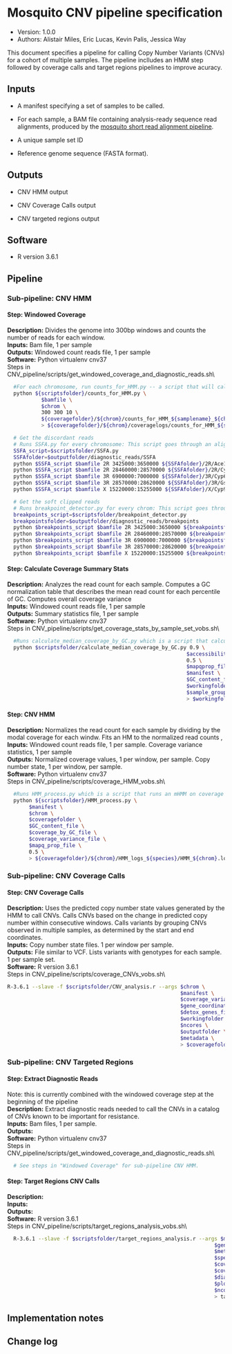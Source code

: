 # Mosquito CNV pipeline specification

* Version: 1.0.0
* Authors: Alistair Miles, Eric Lucas, Kevin Palis, Jessica Way

This document specifies a pipeline for calling Copy Number Variants (CNVs) for a
cohort of multiple samples. The pipeline inclludes an HMM step followed by coverage calls and target regions pipelines to improve acuracy. 


## Inputs

* A manifest specifying a set of samples to be called.

* For each sample, a BAM file containing analysis-ready sequence read
  alignments, produced by the [mosquito short read alignment
  pipeline](short-read-alignment-vector.md).

* A  unique sample set ID

* Reference genome sequence (FASTA format).


## Outputs

* CNV HMM output

* CNV Coverage Calls output

* CNV targeted regions output


## Software

* R version 3.6.1


## Pipeline

### Sub-pipeline: CNV HMM 

#### Step: Windowed Coverage
**Description:** Divides the genome into 300bp windows and counts the number of reads for each window.\
**Inputs:** Bam file, 1 per sample\
**Outputs:** Windowed count reads file, 1 per sample \
**Software:** Python virtualenv cnv37\
Steps in CNV_pipeline/scripts/get_windowed_coverage_and_diagnostic_reads.sh\
```bash
  #For each chromosome, run counts_for_HMM.py -- a script that will calculate the coverage at every x bp along a genomic region for a given bamfile
  python ${scriptsfolder}/counts_for_HMM.py \
	       $bamfile \
	       $chrom \
	       300 300 10 \
	       ${coveragefolder}/${chrom}/counts_for_HMM_${samplename}_${chrom}_output.csv \
	       > ${coveragefolder}/${chrom}/coveragelogs/counts_for_HMM_${samplename}_${chrom}.log 2>&1

  # Get the discordant reads
  # Runs SSFA.py for every chromosome: This script goes through an alignment file and records the positions of reads within a specified region whose mates map to a different chromosome or discordantly on the same chromosome
  SSFA_script=$scriptsfolder/SSFA.py
  SSFAfolder=$outputfolder/diagnostic_reads/SSFA
  python $SSFA_script $bamfile 2R 3425000:3650000 ${SSFAfolder}/2R/Ace1_region/${samplename}_Ace1_SSFA_output.csv 10 > ${SSFAfolder}/2R/Ace1_region/SSFAlogs/${samplename}_Ace1_SSFA_output.log 2>&1
  python $SSFA_script $bamfile 2R 28460000:28570000 ${SSFAfolder}/2R/Cyp6_region/${samplename}_CYP6_SSFA_output.csv 10 > ${SSFAfolder}/2R/Cyp6_region/SSFAlogs/${samplename}_CYP6_SSFA_output.log 2>&1
  python $SSFA_script $bamfile 3R 6900000:7000000 ${SSFAfolder}/3R/Cyp6zm_region/${samplename}_CYP6ZM_SSFA_output.csv 10 > ${SSFAfolder}/3R/Cyp6zm_region/SSFAlogs/${samplename}_CYP6ZM_SSFA_output.log 2>&1
  python $SSFA_script $bamfile 3R 28570000:28620000 ${SSFAfolder}/3R/Gste_region/${samplename}_GST_SSFA_output.csv 10 > ${SSFAfolder}/3R/Gste_region/SSFAlogs/${samplename}_GST_SSFA_output.log 2>&1
  python $SSFA_script $bamfile X 15220000:15255000 ${SSFAfolder}/X/Cyp9k1_region/${samplename}_CYP9K1_SSFA_output.csv 10 > ${SSFAfolder}/X/Cyp9k1_region/SSFAlogs/${samplename}_CYP9K1_SSFA_output.log 2>&1

  # Get the soft clipped reads
  # Runs breakpoint_detector.py for every chrom: This script goes through an alignment file and records the positions at which soft_clipping is detected in the aligned reads
  breakpoints_script=$scriptsfolder/breakpoint_detector.py
  breakpointsfolder=$outputfolder/diagnostic_reads/breakpoints
  python $breakpoints_script $bamfile 2R 3425000:3650000 ${breakpointsfolder}/2R/Ace1_region/${samplename}_Ace1_breakpoints_output 10 > ${breakpointsfolder}/2R/Ace1_region/breakpointlogs/${samplename}_Ace1_breakpoints_output.log 2>&1
  python $breakpoints_script $bamfile 2R 28460000:28570000 ${breakpointsfolder}/2R/Cyp6_region/${samplename}_CYP6_breakpoints_output 10 > ${breakpointsfolder}/2R/Cyp6_region/breakpointlogs/${samplename}_CYP6_breakpoints_output.log 2>&1
  python $breakpoints_script $bamfile 3R 6900000:7000000 ${breakpointsfolder}/3R/Cyp6zm_region/${samplename}_CYP6ZM_breakpoints_output 10 > ${breakpointsfolder}/3R/Cyp6zm_region/breakpointlogs/${samplename}_CYP6ZM_breakpoints_output.log 2>&1
  python $breakpoints_script $bamfile 3R 28570000:28620000 ${breakpointsfolder}/3R/Gste_region/${samplename}_GST_breakpoints_output 10 > ${breakpointsfolder}/3R/Gste_region/breakpointlogs/${samplename}_GST_breakpoints_output.log 2>&1
  python $breakpoints_script $bamfile X 15220000:15255000 ${breakpointsfolder}/X/Cyp9k1_region/${samplename}_CYP9K1_breakpoints_output 10 > ${breakpointsfolder}/X/Cyp9k1_region/breakpointlogs/${samplename}_CYP9K1_breakpoints_output.log 2>&1

```

#### Step: Calculate Coverage Summary Stats
**Description:** Analyzes the read count for each sample. Computes a GC normalization table that describes the mean read count for each percentile of GC. Computes overall coverage variance \
**Inputs:** Windowed count reads file, 1 per sample\
**Outputs:** Summary statistics file, 1 per sample\
**Software:** Python virtualenv cnv37\
Steps in CNV_pipeline/scripts/get_coverage_stats_by_sample_set_vobs.sh\
```bash
  #Runs calculate_median_coverage_by_GC.py which is a script that calculates the median coverage by GC window for a list of samples from Ag1000G
  python $scriptsfolder/calculate_median_coverage_by_GC.py 0.9 \
                                                          $accessibility_file \
                                                          0.5 \
                                                          $mapqprop_file \
                                                          $manifest \
                                                          $GC_content_file \
                                                          $workingfolder \
                                                          $sample_group_id \
                                                          > $workingfolder/calculate_mean_coverage_by_GC_09_05_${sample_group_id}.log 2>&1
```

#### Step: CNV HMM
**Description:** Normalizes the read count for each sample by dividing by the modal coverage for each windw. Fits an HM to the normalized read counts , \
**Inputs:** Windowed count reads file, 1 per sample. Coverage variance statistics, 1 per sample\
**Outputs:** Normalized coverage values, 1 per window, per sample. Copy number state, 1 per window, per sample. \
**Software:** Python virtualenv cnv37\
Steps in CNV_pipeline/scripts/coverage_HMM_vobs.sh\
```bash
  #Runs HMM_process.py which is a script that runs an mHMM on coverage counts obtained from a bamfile, using normalisation based on the mean coverage per GC bin over the whole genome of the individual.
  python ${scriptsfolder}/HMM_process.py \
       $manifest \
       $chrom \
       $coveragefolder \
       $GC_content_file \
       $coverage_by_GC_file \
       $coverage_variance_file \
       $mapq_prop_file \
       0.5 \
       > ${coveragefolder}/${chrom}/HMM_logs_${species}/HMM_${chrom}.log 2>&1
```


### Sub-pipeline: CNV Coverage Calls

#### Step: CNV Coverage Calls
**Description:** Uses the predicted copy number state values generated by the HMM to call CNVs. Calls CNVs based on the change in predicted copy number within consecutive windows. Calls variants by grouping CNVs observed in multiple samples, as determined by the start and end coordinates. \
**Inputs:** Copy number state files. 1 per window per sample.\
**Outputs:** File similar to VCF. Lists variants with genotypes for each sample. 1 per sample set.\
**Software:** R version 3.6.1\
Steps in CNV_pipeline/scripts/coverage_CNVs_vobs.sh\
```bash
R-3.6.1 --slave -f $scriptsfolder/CNV_analysis.r --args $chrom \
                                                        $manifest \
                                                        $coverage_variance_file \
                                                        $gene_coordinates_file \
                                                        $detox_genes_file \
                                                        $workingfolder \
                                                        $ncores \
                                                        $outputfolder \
                                                        $metadata \
                                                        > $coveragefolder/$chrom/CNV_analysis_logs/CNV_analysis_${output_name}.log 2>&1
```


### Sub-pipeline: CNV Targeted Regions 

#### Step: Extract Diagnostic Reads
Note: this is currently combined with the windowed coverage step at the beginning of the pipeline\
**Description:** Extract diagnostic reads needed to call the CNVs in a catalog of CNVs known to be important for resistance. \
**Inputs:** Bam files, 1 per sample. \
**Outputs:** \
**Software:** Python virtualenv cnv37\
Steps in CNV_pipeline/scripts/get_windowed_coverage_and_diagnostic_reads.sh\
```bash
  # See steps in "Windowed Coverage" for sub-pipeline CNV HMM.
```

#### Step: Target Regions CNV Calls
**Description:** \
**Inputs:** \
**Outputs:** \
**Software:** R version 3.6.1\
Steps in CNV_pipeline/scripts/target_regions_analysis_vobs.sh\
```bash
  R-3.6.1 --slave -f $scriptsfolder/target_regions_analysis.r --args $manifest \
                                                                   $gene_coordinates_file \
                                                                   $metadata \
                                                                   $species_id_file \
                                                                   $coverage_variance_file \
                                                                   $coveragefolder \
                                                                   $diagnostic_reads_folder \
                                                                   $plotting_functions_file \
                                                                   $ncores \
                                                                   > target_regions_analysis/target_regions_analysis.log 2>&1


```

## Implementation notes



## Change log

